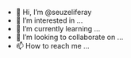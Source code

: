 - 👋 Hi, I’m @seuzeliferay
- 👀 I’m interested in ...
- 🌱 I’m currently learning ...
- 💞️ I’m looking to collaborate on ...
- 📫 How to reach me ...

<!---
seuzeliferay/seuzeliferay is a ✨ special ✨ repository because its `README.md` (this file) appears on your GitHub profile.
You can click the Preview link to take a look at your changes.
--->
